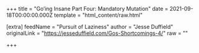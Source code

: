 
+++
title = "Go’ing Insane Part Four: Mandatory Mutation"
date = 2021-09-18T00:00:00.000Z
template = "html_content/raw.html"

[extra]
feedName = "Pursuit of Laziness"
author = "Jesse Duffield"
originalLink = "https://jesseduffield.com/Gos-Shortcomings-4/"
raw = ""

+++

